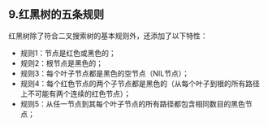 ## 9.红黑树的五条规则
红黑树除了符合二叉搜索树的基本规则外，还添加了以下特性：

- 规则1：节点是红色或黑色的；
- 规则2：根节点是黑色的；
- 规则3：每个叶子节点都是黑色的空节点（NIL节点）；
- 规则4：每个红色节点的两个子节点都是黑色的（从每个叶子到根的所有路径上不可能有两个连续的红色节点）；
- 规则5：从任一节点到其每个叶子节点的所有路径都包含相同数目的黑色节点；






